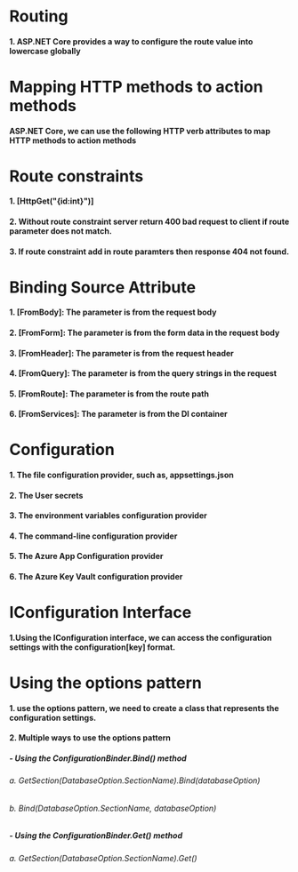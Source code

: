 # Routing
#### 1. ASP.NET Core provides a way to configure the route value into lowercase globally

# Mapping HTTP methods to action methods
####  ASP.NET Core, we can use the following HTTP verb attributes to map HTTP methods to action methods

# Route constraints
#### 1. [HttpGet("{id:int}")]
#### 2. Without route constraint server return 400 bad request to client if route parameter does not match.
#### 3. If route constraint add in route paramters then response 404 not found.

# Binding Source Attribute
#### 1. [FromBody]: The parameter is from the request body
#### 2. [FromForm]: The parameter is from the form data in the request body
#### 3. [FromHeader]: The parameter is from the request header
#### 4. [FromQuery]: The parameter is from the query strings in the request
#### 5. [FromRoute]: The parameter is from the route path
#### 6. [FromServices]: The parameter is from the DI container

# Configuration
#### 1. The file configuration provider, such as, appsettings.json
#### 2. The User secrets
#### 3. The environment variables configuration provider
#### 4. The command-line configuration provider
#### 5. The Azure App Configuration provider
#### 6. The Azure Key Vault configuration provider

# IConfiguration Interface
#### 1.Using the IConfiguration interface, we can access the configuration settings with the configuration[key] format.

# Using the options pattern
#### 1. use the options pattern, we need to create a class that represents the configuration settings.
#### 2. Multiple ways to use the options pattern
##### - Using the ConfigurationBinder.Bind() method
###### a. GetSection(DatabaseOption.SectionName).Bind(databaseOption)
###### b. Bind(DatabaseOption.SectionName, databaseOption) 
##### - Using the ConfigurationBinder.Get<TOption>() method
###### a. GetSection(DatabaseOption.SectionName).Get<DatabaseOption>()
